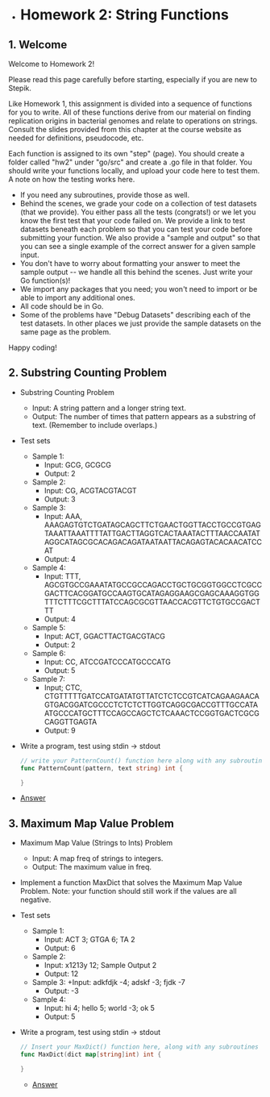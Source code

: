 + # Homework 2: String Functions

## 1. Welcome

Welcome to Homework 2!

Please read this page carefully before starting, especially if you are new to Stepik.

Like Homework 1, this assignment is divided into a sequence of functions for you to write.  All of these functions derive from our material on finding replication origins in bacterial genomes and relate to operations on strings.  Consult the slides provided from this chapter at the course website as needed for definitions, pseudocode, etc.

Each function is assigned to its own "step" (page).  You should create a folder called "hw2" under "go/src" and create a .go file in that folder.  You should write your functions locally, and upload your code here to test them.  A note on how the testing works here.

+ If you need any subroutines, provide those as well.
+ Behind the scenes, we grade your code on a collection of test datasets (that we provide).  You either pass all the tests (congrats!) or we let you know the first test that your code failed on.  We provide a link to test datasets beneath each problem so that you can test your code before submitting your function.  We also provide a "sample and output" so that you can see a single example of the correct answer for a given sample input.
+ You don't have to worry about formatting your answer to meet the sample output -- we handle all this behind the scenes.  Just write your Go function(s)!
+ We import any packages that you need; you won't need to import or be able to import any additional ones.
+ All code should be in Go.
+ Some of the problems have "Debug Datasets" describing each of the test datasets.  In other places we just provide the sample datasets on the same page as the problem.

Happy coding!


## 2. Substring Counting Problem

+ Substring Counting Problem
  + Input: A string pattern and a longer string text.
  + Output: The number of times that pattern appears as a substring of text.  (Remember to include overlaps.)

+ Test sets
  + Sample 1:
    + Input: GCG, GCGCG
    + Output: 2
  + Sample 2:
    + Input: CG, ACGTACGTACGT
    + Output: 3
  + Sample 3:
    + Input: AAA, AAAGAGTGTCTGATAGCAGCTTCTGAACTGGTTACCTGCCGTGAGTAAATTAAATTTTATTGACTTAGGTCACTAAATACTTTAACCAATATAGGCATAGCGCACAGACAGATAATAATTACAGAGTACACAACATCCAT
    + Output: 4
  + Sample 4:
    + Input: TTT, AGCGTGCCGAAATATGCCGCCAGACCTGCTGCGGTGGCCTCGCCGACTTCACGGATGCCAAGTGCATAGAGGAAGCGAGCAAAGGTGGTTTCTTTCGCTTTATCCAGCGCGTTAACCACGTTCTGTGCCGACTTT
    + Output: 4
  + Sample 5:
    + Input: ACT, GGACTTACTGACGTACG
    + Output: 2
  + Sample 6:
    + Input: CC, ATCCGATCCCATGCCCATG
    + Output: 5
  + Sample 7:
    + Input; CTC, CTGTTTTTGATCCATGATATGTTATCTCTCCGTCATCAGAAGAACAGTGACGGATCGCCCTCTCTCTTGGTCAGGCGACCGTTTGCCATAATGCCCATGCTTTCCAGCCAGCTCTCAAACTCCGGTGACTCGCGCAGGTTGAGTA
    + Output: 9

+ Write a program, test using stdin → stdout

  ```go 
  // write your PatternCount() function here along with any subroutines that you need.
  func PatternCount(pattern, text string) int {

  }
  ```

+ [Answer](src/hw02/PatternCount.go)


## 3. Maximum Map Value Problem

+ Maximum Map Value (Strings to Ints) Problem
  + Input: A map freq of strings to integers.
  + Output: The maximum value in freq.

+ Implement a function MaxDict that solves the Maximum Map Value Problem. Note: your function should still work if the values are all negative.

+ Test sets
  + Sample 1: 
    + Input: ACT 3; GTGA 6; TA 2
    + Output: 6
  + Sample 2:
    + Input: x1213y 12; Sample Output 2
    + Output: 12
  + Sample 3:
    +Input: adkfdjk -4; adskf -3; fjdk -7
    + Output: -3
  + Sample 4:
    + Input: hi 4; hello 5; world -3; ok 5
    + Output: 5

+ Write a program, test using stdin → stdout

  ```go
  // Insert your MaxDict() function here, along with any subroutines that you need.
  func MaxDict(dict map[string]int) int {

  }
  ```

  + [Answer](src/hw02/maxDict.go)

